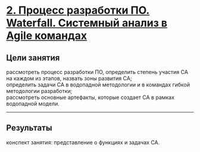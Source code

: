 # [2. Процесс разработки ПО. Waterfall. Системный анализ в Agile командах](https://otus.ru/learning/187922/#)

## Цели занятия

рассмотреть процесс разработки ПО, определить степень участия СА на каждом из этапов, назвать зоны развития СА;  
определить задачи СА в водопадной методологии и в командах гибкой методологии разработки;  
рассмотреть основные артефакты, которые создает СА в рамках водопадной модели.

---

## Результаты

конспект занятия: представление о функциях и задачах СА.